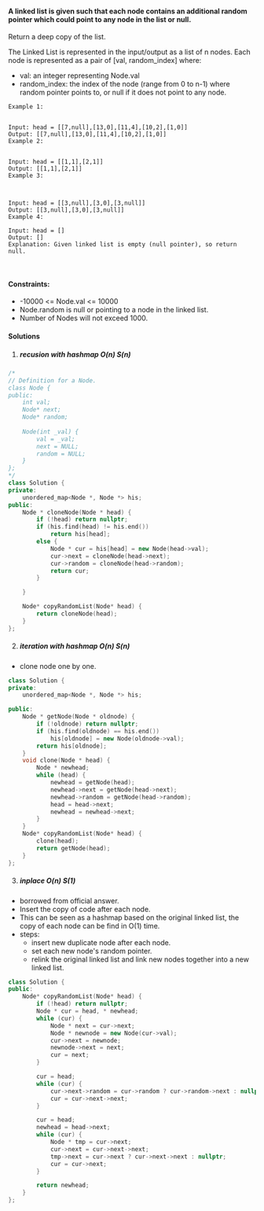#### A linked list is given such that each node contains an additional random pointer which could point to any node in the list or null.

Return a deep copy of the list.

The Linked List is represented in the input/output as a list of n nodes. Each node is represented as a pair of [val, random_index] where:

- val: an integer representing Node.val
- random_index: the index of the node (range from 0 to n-1) where random pointer points to, or null if it does not point to any node.
 

```
Example 1:


Input: head = [[7,null],[13,0],[11,4],[10,2],[1,0]]
Output: [[7,null],[13,0],[11,4],[10,2],[1,0]]
Example 2:


Input: head = [[1,1],[2,1]]
Output: [[1,1],[2,1]]
Example 3:



Input: head = [[3,null],[3,0],[3,null]]
Output: [[3,null],[3,0],[3,null]]
Example 4:

Input: head = []
Output: []
Explanation: Given linked list is empty (null pointer), so return null.
```
 

#### Constraints:

- -10000 <= Node.val <= 10000
- Node.random is null or pointing to a node in the linked list.
- Number of Nodes will not exceed 1000.


#### Solutions


1. ##### recusion with hashmap O(n) S(n) 

```cpp
/*
// Definition for a Node.
class Node {
public:
    int val;
    Node* next;
    Node* random;
    
    Node(int _val) {
        val = _val;
        next = NULL;
        random = NULL;
    }
};
*/
class Solution {
private:
    unordered_map<Node *, Node *> his;
public:
    Node * cloneNode(Node * head) {
        if (!head) return nullptr;
        if (his.find(head) != his.end())
            return his[head];
        else {
            Node * cur = his[head] = new Node(head->val);
            cur->next = cloneNode(head->next);
            cur->random = cloneNode(head->random);
            return cur;
        }

    }

    Node* copyRandomList(Node* head) {
        return cloneNode(head);
    }
};
```

2. ##### iteration with hashmap O(n) S(n)

- clone node one by one.

```cpp
class Solution {
private:
    unordered_map<Node *, Node *> his;

public:
    Node * getNode(Node * oldnode) {
        if (!oldnode) return nullptr;
        if (his.find(oldnode) == his.end())
            his[oldnode] = new Node(oldnode->val);
        return his[oldnode];
    }
    void clone(Node * head) {
        Node * newhead;
        while (head) {
            newhead = getNode(head);
            newhead->next = getNode(head->next);
            newhead->random = getNode(head->random);
            head = head->next;
            newhead = newhead->next;
        }
    }
    Node* copyRandomList(Node* head) {
        clone(head);
        return getNode(head);
    }
};
```


3. ##### inplace O(n) S(1)

- borrowed from official answer.
- Insert the copy of code after each node.
- This can be seen as a hashmap based on the original linked list, the copy of each node can be find in O(1) time.
- steps:
    - insert new duplicate node after each node.
    - set each new node's random pointer.
    - relink the original linked list and link new nodes together into a new linked list.

```cpp
class Solution {
public:
    Node* copyRandomList(Node* head) {
        if (!head) return nullptr;
        Node * cur = head, * newhead;
        while (cur) {
            Node * next = cur->next;
            Node * newnode = new Node(cur->val);
            cur->next = newnode;
            newnode->next = next;
            cur = next;
        }

        cur = head;
        while (cur) {
            cur->next->random = cur->random ? cur->random->next : nullptr;
            cur = cur->next->next;
        }

        cur = head;
        newhead = head->next;
        while (cur) {
            Node * tmp = cur->next;
            cur->next = cur->next->next;
            tmp->next = cur->next ? cur->next->next : nullptr;
            cur = cur->next;
        }

        return newhead;
    }
};
```